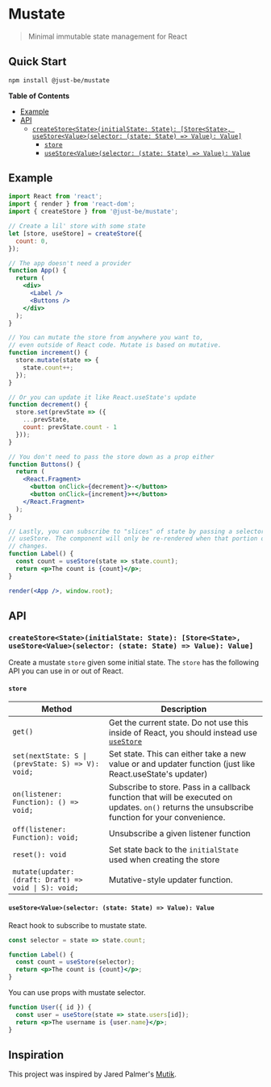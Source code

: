# Mustate

> Minimal immutable state management for React

## Quick Start

```bash
npm install @just-be/mustate
```

**Table of Contents**

- [Example](#example)
- [API](#api)
  - [`createStore<State>(initialState: State): [Store<State>, useStore<Value>(selector: (state: State) => Value): Value]`](#createstorestateintialstate-state-storestate-usestorevalueselector-state-state--value-value)
    - [`store`](#store)
    - [`useStore<Value>(selector: (state: State) => Value): Value`](#usestorevalueselector-state-state--value-value)

## Example

```jsx
import React from 'react';
import { render } from 'react-dom';
import { createStore } from '@just-be/mustate';

// Create a lil' store with some state
let [store, useStore] = createStore({
  count: 0,
});

// The app doesn't need a provider
function App() {
  return (
    <div>
      <Label />
      <Buttons />
    </div>
  );
}

// You can mutate the store from anywhere you want to,
// even outside of React code. Mutate is based on mutative.
function increment() {
  store.mutate(state => {
    state.count++;
  });
}

// Or you can update it like React.useState's update
function decrement() {
  store.set(prevState => ({
    ...prevState,
    count: prevState.count - 1
  }));
}

// You don't need to pass the store down as a prop either
function Buttons() {
  return (
    <React.Fragment>
      <button onClick={decrement}>-</button>
      <button onClick={increment}>+</button>
    </React.Fragment>
  );
}

// Lastly, you can subscribe to "slices" of state by passing a selector to
// useStore. The component will only be re-rendered when that portion of state
// changes.
function Label() {
  const count = useStore(state => state.count);
  return <p>The count is {count}</p>;
}

render(<App />, window.root);
```

## API

### `createStore<State>(initialState: State): [Store<State>, useStore<Value>(selector: (state: State) => Value): Value]`

Create a mustate `store` given some initial state. The `store` has the following API you can use in or out of React.

#### `store`

| **Method**                                            | **Description**                                                                                                                                 |
| ----------------------------------------------------- | ----------------------------------------------------------------------------------------------------------------------------------------------- |
| `get()`                                               | Get the current state. Do not use this inside of React, you should instead use [`useStore`](#usestorevalueselector-state-state--value-value)                  |
| `set(nextState: S \| (prevState: S) => V): void;`     | Set state. This can either take a new value or and updater function (just like React.useState's updater)                                        |
| `on(listener: Function): () => void;`                 | Subscribe to store. Pass in a callback function that will be executed on updates. `on()` returns the unsubscribe function for your convenience. |
| `off(listener: Function): void;`                      | Unsubscribe a given listener function                                                                                                           |
| `reset(): void`                                       | Set state back to the `initialState` used when creating the store                                                                               |
| `mutate(updater: (draft: Draft) => void \| S): void;` | Mutative-style updater function.                                                                                                                   |

#### `useStore<Value>(selector: (state: State) => Value): Value`

React hook to subscribe to mustate state.

```jsx
const selector = state => state.count;

function Label() {
  const count = useStore(selector);
  return <p>The count is {count}</p>;
}
```

You can use props with mustate selector.

```jsx
function User({ id }) {
  const user = useStore(state => state.users[id]);
  return <p>The username is {user.name}</p>;
}
```

## Inspiration

This project was inspired by Jared Palmer's [Mutik](https://github.com/jaredpalmer/mutik).
